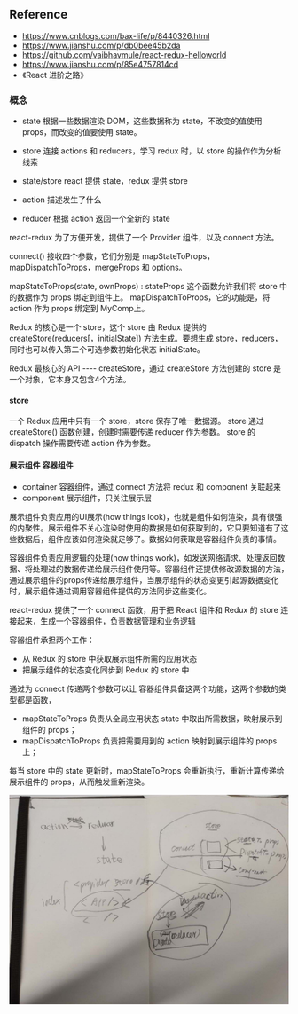 
## Reference

- https://www.cnblogs.com/bax-life/p/8440326.html
- https://www.jianshu.com/p/db0bee45b2da
- https://github.com/vaibhavmule/react-redux-helloworld
- https://www.jianshu.com/p/85e4757814cd
- 《React 进阶之路》

### 概念

- state 根据一些数据渲染 DOM，这些数据称为 state，不改变的值使用 props，而改变的值要使用 state。
- store 连接 actions 和 reducers，学习 redux 时，以 store 的操作作为分析线索
- state/store react 提供 state，redux 提供 store

- action 描述发生了什么
- reducer 根据 action 返回一个全新的 state

react-redux 为了方便开发，提供了一个 Provider 组件，以及 connect 方法。

connect() 接收四个参数，它们分别是 mapStateToProps，mapDispatchToProps，mergeProps 和 options。

mapStateToProps(state, ownProps) : stateProps 这个函数允许我们将 store 中的数据作为 props 绑定到组件上。
mapDispatchToProps，它的功能是，将 action 作为 props 绑定到 MyComp上。

Redux 的核心是一个 store，这个 store 由 Redux 提供的 createStore(reducers[，initialState]) 方法生成。要想生成 store，reducers，同时也可以传入第二个可选参数初始化状态 initialState。

Redux 最核心的 API ---- createStore，通过 createStore 方法创建的 store 是一个对象，它本身又包含4个方法。

#### store

一个 Redux 应用中只有一个 store，store 保存了唯一数据源。
store 通过 createStore() 函数创建，创建时需要传递 reducer 作为参数。
store 的 dispatch 操作需要传递 action 作为参数。

#### 展示组件 容器组件

- container 容器组件，通过 connect 方法将 redux 和 component 关联起来
- component 展示组件，只关注展示层

展示组件负责应用的UI展示(how things look)，也就是组件如何渲染，具有很强的内聚性。展示组件不关心渲染时使用的数据是如何获取到的，它只要知道有了这些数据后，组件应该如何渲染就足够了。数据如何获取是容器组件负责的事情。

容器组件负责应用逻辑的处理(how things work)，如发送网络请求、处理返回数据、将处理过的数据传递给展示组件使用等。容器组件还提供修改源数据的方法，通过展示组件的props传递给展示组件，当展示组件的状态变更引起源数据变化时，展示组件通过调用容器组件提供的方法同步这些变化。

react-redux 提供了一个 connect 函数，用于把 React 组件和 Redux 的 store 连接起来，生成一个容器组件，负责数据管理和业务逻辑

容器组件承担两个工作：
- 从 Redux 的 store 中获取展示组件所需的应用状态
- 把展示组件的状态变化同步到 Redux 的 store 中

通过为 connect 传递两个参数可以让 容器组件具备这两个功能，这两个参数的类型都是函数，
- mapStateToProps 负责从全局应用状态 state 中取出所需数据，映射展示到组件的 props；
- mapDispatchToProps 负责把需要用到的 action 映射到展示组件的 props 上；

每当 store 中的 state 更新时，mapStateToProps 会重新执行，重新计算传递给展示组件的 props，从而触发重新渲染。

![](./images/react_redux_scratch.jpeg)